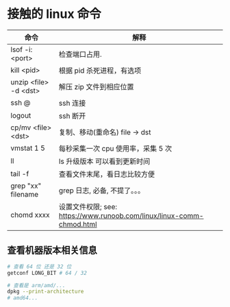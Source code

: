 # 接触的 linux 命令

| 命令                                       | 解释                                                                  |
| ------------------------------------------ | --------------------------------------------------------------------- |
| lsof -i:\<port\>                           | 检查端口占用.                                                         |
| kill \<pid\>                               | 根据 pid 杀死进程，有选项                                             |
| unzip \<file\> -d \<dst\>                  | 解压 zip 文件到相应位置                                               |
| ssh <username>@<IP address or domain name> | ssh 连接                                                              |
| logout                                     | ssh 断开                                                              |
| cp/mv \<file\> \<dst\>                     | 复制、移动(重命名) file -> dst                                        |
| vmstat 1 5                                 | 每秒采集一次 cpu 使用率，采集 5 次                                    |
| ll                                         | ls 升级版本 可以看到更新时间                                          |
| tail -f                                    | 查看文件末尾，看日志比较方便                                          |
| grep "xx" filename                         | grep 日志, 必备, 不提了。。。                                         |
| chomd xxxx                                 | 设置文件权限; see: https://www.runoob.com/linux/linux-comm-chmod.html |

## 查看机器版本相关信息

```sh
# 查看 64 位 还是 32 位
getconf LONG_BIT # 64 / 32

# 查看是 arm/amd/...
dpkg --print-architecture
# amd64...
```
